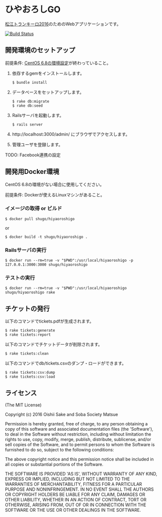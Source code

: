 # ひやおろしGO

[松江トランキーロ2016](https://www.facebook.com/events/1571262126511755/)のためのWebアプリケーションです。

[![Build Status](https://travis-ci.org/matsueoss/hiyaoroshigo.svg?branch=master)](https://travis-ci.org/matsueoss/hiyaoroshigo)

## 開発環境のセットアップ

前提条件: [CentOS 6.8の環境設定](https://github.com/matsueoss/hiyaoroshigo/wiki/Minimal-steps-to-install-our-Rails)が終わっていること。

1. 依存するgemをインストールします。

   ```
   $ bundle install
   ```

2. データベースをセットアップします。

   ```
   $ rake db:migrate
   $ rake db:seed
   ```

3. Railsサーバを起動します。

   ```
   $ rails server
   ```

4. http://localhost:3000/admin/ にブラウザでアクセスします。

5. 管理ユーザを登録します。

TODO: Facebook連携の設定

## 開発用Docker環境

CentOS 6.8の環境がない場合に使用してください。

前提条件: Dockerが使えるLinuxマシンがあること。

### イメージの取得 or ビルド

```
$ docker pull shugo/hiyaoroshigo
```

or

```
$ docker build -t shugo/hiyaoroshigo .
```

### Railsサーバの実行

```
$ docker run --rm=true -v "$PWD":/usr/local/hiyaoroshigo -p 127.0.0.1:3000:3000 shugo/hiyaoroshigo
```

### テストの実行

```
$ docker run --rm=true -v "$PWD":/usr/local/hiyaoroshigo shugo/hiyaoroshigo rake
```

## チケットの発行

以下のコマンドでtickets.pdfが生成されます。

```
$ rake tickets:generate
$ rake tickets:report
```

以下のコマンドでチケットデータが削除されます。

```
$ rake tickets:clean
```

以下のコマンドでdb/tickets.csvのダンプ・ロードができます。

```
$ rake tickets:csv:dump
$ rake tickets:csv:load
```

## ライセンス

(The MIT License)

Copyright (c) 2016 Oishii Sake and Soba Society Matsue

Permission is hereby granted, free of charge, to any person obtaining
a copy of this software and associated documentation files (the
'Software'), to deal in the Software without restriction, including
without limitation the rights to use, copy, modify, merge, publish,
distribute, sublicense, and/or sell copies of the Software, and to
permit persons to whom the Software is furnished to do so, subject to
the following conditions:

The above copyright notice and this permission notice shall be
included in all copies or substantial portions of the Software.

THE SOFTWARE IS PROVIDED 'AS IS', WITHOUT WARRANTY OF ANY KIND,
EXPRESS OR IMPLIED, INCLUDING BUT NOT LIMITED TO THE WARRANTIES OF
MERCHANTABILITY, FITNESS FOR A PARTICULAR PURPOSE AND NONINFRINGEMENT.
IN NO EVENT SHALL THE AUTHORS OR COPYRIGHT HOLDERS BE LIABLE FOR ANY
CLAIM, DAMAGES OR OTHER LIABILITY, WHETHER IN AN ACTION OF CONTRACT,
TORT OR OTHERWISE, ARISING FROM, OUT OF OR IN CONNECTION WITH THE
SOFTWARE OR THE USE OR OTHER DEALINGS IN THE SOFTWARE.
